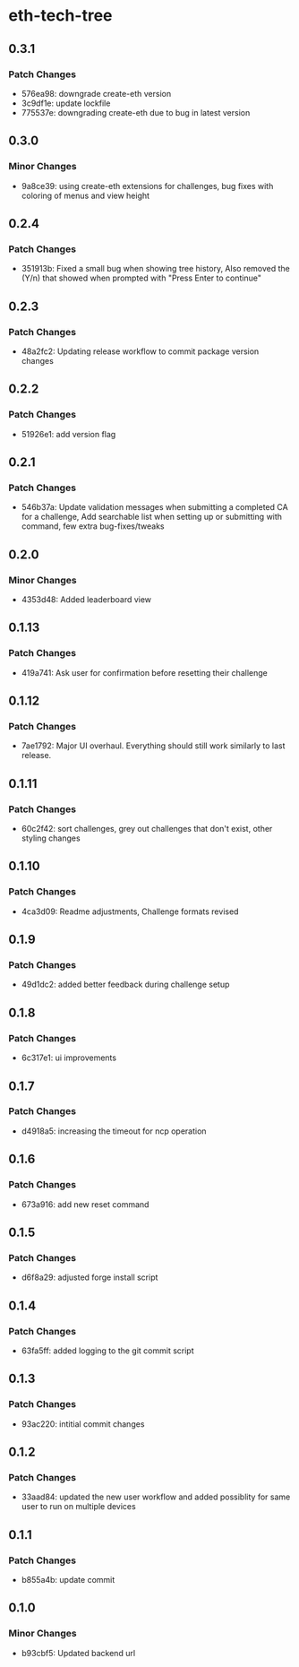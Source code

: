 # eth-tech-tree

## 0.3.1

### Patch Changes

- 576ea98: downgrade create-eth version
- 3c9df1e: update lockfile
- 775537e: downgrading create-eth due to bug in latest version

## 0.3.0

### Minor Changes

- 9a8ce39: using create-eth extensions for challenges, bug fixes with coloring of menus and view height

## 0.2.4

### Patch Changes

- 351913b: Fixed a small bug when showing tree history, Also removed the (Y/n) that showed when prompted with "Press Enter to continue"

## 0.2.3

### Patch Changes

- 48a2fc2: Updating release workflow to commit package version changes

## 0.2.2

### Patch Changes

- 51926e1: add version flag

## 0.2.1

### Patch Changes

- 546b37a: Update validation messages when submitting a completed CA for a challenge, Add searchable list when setting up or submitting with command, few extra bug-fixes/tweaks

## 0.2.0

### Minor Changes

- 4353d48: Added leaderboard view

## 0.1.13

### Patch Changes

- 419a741: Ask user for confirmation before resetting their challenge

## 0.1.12

### Patch Changes

- 7ae1792: Major UI overhaul. Everything should still work similarly to last release.

## 0.1.11

### Patch Changes

- 60c2f42: sort challenges, grey out challenges that don't exist, other styling changes

## 0.1.10

### Patch Changes

- 4ca3d09: Readme adjustments, Challenge formats revised

## 0.1.9

### Patch Changes

- 49d1dc2: added better feedback during challenge setup

## 0.1.8

### Patch Changes

- 6c317e1: ui improvements

## 0.1.7

### Patch Changes

- d4918a5: increasing the timeout for ncp operation

## 0.1.6

### Patch Changes

- 673a916: add new reset command

## 0.1.5

### Patch Changes

- d6f8a29: adjusted forge install script

## 0.1.4

### Patch Changes

- 63fa5ff: added logging to the git commit script

## 0.1.3

### Patch Changes

- 93ac220: intitial commit changes

## 0.1.2

### Patch Changes

- 33aad84: updated the new user workflow and added possiblity for same user to run on multiple devices

## 0.1.1

### Patch Changes

- b855a4b: update commit

## 0.1.0

### Minor Changes

- b93cbf5: Updated backend url
